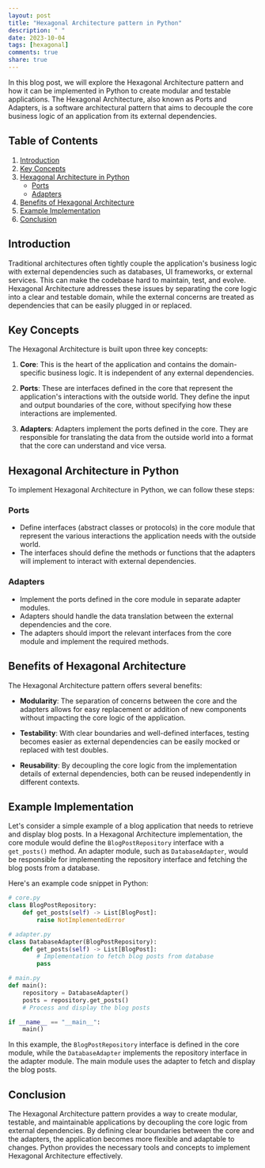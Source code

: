 ```yaml
---
layout: post
title: "Hexagonal Architecture pattern in Python"
description: " "
date: 2023-10-04
tags: [hexagonal]
comments: true
share: true
---
```


In this blog post, we will explore the Hexagonal Architecture pattern and how it can be implemented in Python to create modular and testable applications. The Hexagonal Architecture, also known as Ports and Adapters, is a software architectural pattern that aims to decouple the core business logic of an application from its external dependencies.

## Table of Contents
1. [Introduction](#introduction)
2. [Key Concepts](#key-concepts)
3. [Hexagonal Architecture in Python](#hexagonal-architecture-in-python)
   - [Ports](#ports)
   - [Adapters](#adapters)
4. [Benefits of Hexagonal Architecture](#benefits-of-hexagonal-architecture)
5. [Example Implementation](#example-implementation)
6. [Conclusion](#conclusion)

## Introduction
Traditional architectures often tightly couple the application's business logic with external dependencies such as databases, UI frameworks, or external services. This can make the codebase hard to maintain, test, and evolve. Hexagonal Architecture addresses these issues by separating the core logic into a clear and testable domain, while the external concerns are treated as dependencies that can be easily plugged in or replaced.

## Key Concepts
The Hexagonal Architecture is built upon three key concepts:

1. **Core**: This is the heart of the application and contains the domain-specific business logic. It is independent of any external dependencies.

2. **Ports**: These are interfaces defined in the core that represent the application's interactions with the outside world. They define the input and output boundaries of the core, without specifying how these interactions are implemented.

3. **Adapters**: Adapters implement the ports defined in the core. They are responsible for translating the data from the outside world into a format that the core can understand and vice versa.

## Hexagonal Architecture in Python
To implement Hexagonal Architecture in Python, we can follow these steps:

### Ports
- Define interfaces (abstract classes or protocols) in the core module that represent the various interactions the application needs with the outside world.
- The interfaces should define the methods or functions that the adapters will implement to interact with external dependencies.

### Adapters
- Implement the ports defined in the core module in separate adapter modules.
- Adapters should handle the data translation between the external dependencies and the core.
- The adapters should import the relevant interfaces from the core module and implement the required methods.

## Benefits of Hexagonal Architecture
The Hexagonal Architecture pattern offers several benefits:

- **Modularity**: The separation of concerns between the core and the adapters allows for easy replacement or addition of new components without impacting the core logic of the application.

- **Testability**: With clear boundaries and well-defined interfaces, testing becomes easier as external dependencies can be easily mocked or replaced with test doubles.

- **Reusability**: By decoupling the core logic from the implementation details of external dependencies, both can be reused independently in different contexts.

## Example Implementation
Let's consider a simple example of a blog application that needs to retrieve and display blog posts. In a Hexagonal Architecture implementation, the core module would define the `BlogPostRepository` interface with a `get_posts()` method. An adapter module, such as `DatabaseAdapter`, would be responsible for implementing the repository interface and fetching the blog posts from a database.

Here's an example code snippet in Python:

```python
# core.py
class BlogPostRepository:
    def get_posts(self) -> List[BlogPost]:
        raise NotImplementedError

# adapter.py
class DatabaseAdapter(BlogPostRepository):
    def get_posts(self) -> List[BlogPost]:
        # Implementation to fetch blog posts from database
        pass

# main.py
def main():
    repository = DatabaseAdapter()
    posts = repository.get_posts()
    # Process and display the blog posts

if __name__ == "__main__":
    main()
```

In this example, the `BlogPostRepository` interface is defined in the core module, while the `DatabaseAdapter` implements the repository interface in the adapter module. The main module uses the adapter to fetch and display the blog posts.

## Conclusion
The Hexagonal Architecture pattern provides a way to create modular, testable, and maintainable applications by decoupling the core logic from external dependencies. By defining clear boundaries between the core and the adapters, the application becomes more flexible and adaptable to changes. Python provides the necessary tools and concepts to implement Hexagonal Architecture effectively.